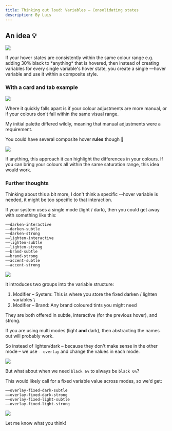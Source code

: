 ```yaml
---
title: Thinking out loud: Variables – Consolidating states
description: By Luis
---
```

## An idea 💡

![](/content/writing/consolidating-variable-states-1.png)

If your hover states are consistently within the same colour range e.g. adding 30% black to \*anything\* that is hovered, then instead of creating variables for every single variable's hover state, you create a single ––hover variable and use it within a composite style.

### With a card and tab example

![](/content/writing/consolidating-variable-states-2.jpg)

Where it quickly falls apart is if your colour adjustments are more manual, or if your colours don't fall within the same visual range.

My initial palette differed wildly, meaning that manual adjustments were a requirement.

You could have several composite hover **rules** though 🧐

![](/content/writing/consolidating-variable-states-3.jpg)

If anything, this approach it can highlight the differences in your colours. If you can bring your colours all within the same saturation range, this idea would work.

### Further thoughts

Thinking about this a bit more, I don't think a specific --hover variable is needed, it might be too specific to that interaction.

If your system uses a single mode (light / dark), then you could get away with something like this:

`––darken-interactive` \
`––darken-subtle` \
`––darken-strong` \
`––lighten-interactive` \
`––lighten-subtle` \
`––lighten-strong` \
`––brand-subtle` \
`––brand-strong` \
`––accent-subtle` \
`––accent-strong`

![](/content/writing/consolidating-variable-states-4.jpg)

It introduces two groups into the variable structure:

1. Modifier – System: This is where you store the fixed darken / lighten variables \\
2. Modifier – Brand: Any brand coloured tints you might need

They are both offered in subtle, interactive (for the previous hover), and strong.

If you are using multi modes (light **and** dark), then abstracting the names out will probably work.

So instead of lighten/dark – because they don't make sense in the other mode – we use `--overlay` and change the values in each mode.

![](/content/writing/consolidating-variable-states-5.jpg)

But what about when we need `black 6%` to always be `black 6%`?

This would likely call for a fixed variable value across modes, so we'd get:

`––overlay-fixed-dark-subtle`\
`––overlay-fixed-dark-strong`\
`––overlay-fixed-light-subtle`\
`––overlay-fixed-light-strong`

![](/content/writing/consolidating-variable-states-6.jpg)

Let me know what you think!